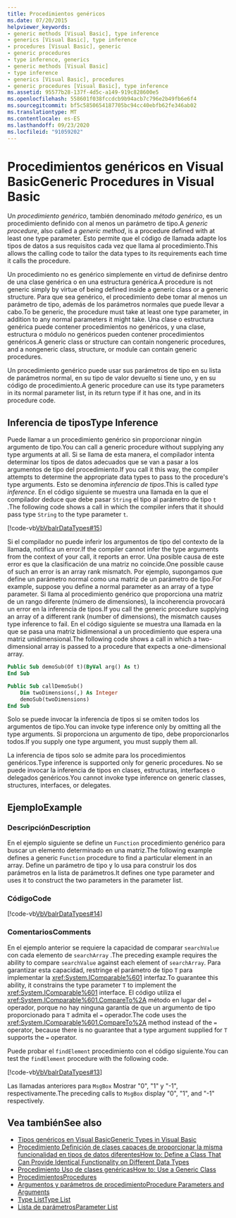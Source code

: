 ```yaml
---
title: Procedimientos genéricos
ms.date: 07/20/2015
helpviewer_keywords:
- generic methods [Visual Basic], type inference
- generics [Visual Basic], type inference
- procedures [Visual Basic], generic
- generic procedures
- type inference, generics
- generic methods [Visual Basic]
- type inference
- generics [Visual Basic], procedures
- generic procedures [Visual Basic], type inference
ms.assetid: 95577b28-137f-4d5c-a149-919c828600e5
ms.openlocfilehash: 558601f038fccdcb9b94acb7c796e2b49fb6e6f4
ms.sourcegitcommit: bf5c5850654187705bc94cc40ebfb62fe346ab02
ms.translationtype: MT
ms.contentlocale: es-ES
ms.lasthandoff: 09/23/2020
ms.locfileid: "91059202"
---
```

# <a name="generic-procedures-in-visual-basic"></a><span data-ttu-id="7ee1c-102">Procedimientos genéricos en Visual Basic</span><span class="sxs-lookup"><span data-stu-id="7ee1c-102">Generic Procedures in Visual Basic</span></span>

<span data-ttu-id="7ee1c-103">Un *procedimiento genérico*, también denominado *método genérico*, es un procedimiento definido con al menos un parámetro de tipo.</span><span class="sxs-lookup"><span data-stu-id="7ee1c-103">A *generic procedure*, also called a *generic method*, is a procedure defined with at least one type parameter.</span></span> <span data-ttu-id="7ee1c-104">Esto permite que el código de llamada adapte los tipos de datos a sus requisitos cada vez que llama al procedimiento.</span><span class="sxs-lookup"><span data-stu-id="7ee1c-104">This allows the calling code to tailor the data types to its requirements each time it calls the procedure.</span></span>  
  
 <span data-ttu-id="7ee1c-105">Un procedimiento no es genérico simplemente en virtud de definirse dentro de una clase genérica o en una estructura genérica.</span><span class="sxs-lookup"><span data-stu-id="7ee1c-105">A procedure is not generic simply by virtue of being defined inside a generic class or a generic structure.</span></span> <span data-ttu-id="7ee1c-106">Para que sea genérico, el procedimiento debe tomar al menos un parámetro de tipo, además de los parámetros normales que puede llevar a cabo.</span><span class="sxs-lookup"><span data-stu-id="7ee1c-106">To be generic, the procedure must take at least one type parameter, in addition to any normal parameters it might take.</span></span> <span data-ttu-id="7ee1c-107">Una clase o estructura genérica puede contener procedimientos no genéricos, y una clase, estructura o módulo no genéricos pueden contener procedimientos genéricos.</span><span class="sxs-lookup"><span data-stu-id="7ee1c-107">A generic class or structure can contain nongeneric procedures, and a nongeneric class, structure, or module can contain generic procedures.</span></span>  
  
 <span data-ttu-id="7ee1c-108">Un procedimiento genérico puede usar sus parámetros de tipo en su lista de parámetros normal, en su tipo de valor devuelto si tiene uno, y en su código de procedimiento.</span><span class="sxs-lookup"><span data-stu-id="7ee1c-108">A generic procedure can use its type parameters in its normal parameter list, in its return type if it has one, and in its procedure code.</span></span>  
  
## <a name="type-inference"></a><span data-ttu-id="7ee1c-109">Inferencia de tipos</span><span class="sxs-lookup"><span data-stu-id="7ee1c-109">Type Inference</span></span>  

 <span data-ttu-id="7ee1c-110">Puede llamar a un procedimiento genérico sin proporcionar ningún argumento de tipo.</span><span class="sxs-lookup"><span data-stu-id="7ee1c-110">You can call a generic procedure without supplying any type arguments at all.</span></span> <span data-ttu-id="7ee1c-111">Si se llama de esta manera, el compilador intenta determinar los tipos de datos adecuados que se van a pasar a los argumentos de tipo del procedimiento.</span><span class="sxs-lookup"><span data-stu-id="7ee1c-111">If you call it this way, the compiler attempts to determine the appropriate data types to pass to the procedure's type arguments.</span></span> <span data-ttu-id="7ee1c-112">Esto se denomina *inferencia de tipos*.</span><span class="sxs-lookup"><span data-stu-id="7ee1c-112">This is called *type inference*.</span></span> <span data-ttu-id="7ee1c-113">En el código siguiente se muestra una llamada en la que el compilador deduce que debe pasar `String` el tipo al parámetro de tipo `t` .</span><span class="sxs-lookup"><span data-stu-id="7ee1c-113">The following code shows a call in which the compiler infers that it should pass type `String` to the type parameter `t`.</span></span>  
  
 [!code-vb[VbVbalrDataTypes#15](~/samples/snippets/visualbasic/VS_Snippets_VBCSharp/VbVbalrDataTypes/VB/Class1.vb#15)]  
  
 <span data-ttu-id="7ee1c-114">Si el compilador no puede inferir los argumentos de tipo del contexto de la llamada, notifica un error.</span><span class="sxs-lookup"><span data-stu-id="7ee1c-114">If the compiler cannot infer the type arguments from the context of your call, it reports an error.</span></span> <span data-ttu-id="7ee1c-115">Una posible causa de este error es que la clasificación de una matriz no coincide.</span><span class="sxs-lookup"><span data-stu-id="7ee1c-115">One possible cause of such an error is an array rank mismatch.</span></span> <span data-ttu-id="7ee1c-116">Por ejemplo, supongamos que define un parámetro normal como una matriz de un parámetro de tipo.</span><span class="sxs-lookup"><span data-stu-id="7ee1c-116">For example, suppose you define a normal parameter as an array of a type parameter.</span></span> <span data-ttu-id="7ee1c-117">Si llama al procedimiento genérico que proporciona una matriz de un rango diferente (número de dimensiones), la incoherencia provocará un error en la inferencia de tipos.</span><span class="sxs-lookup"><span data-stu-id="7ee1c-117">If you call the generic procedure supplying an array of a different rank (number of dimensions), the mismatch causes type inference to fail.</span></span> <span data-ttu-id="7ee1c-118">En el código siguiente se muestra una llamada en la que se pasa una matriz bidimensional a un procedimiento que espera una matriz unidimensional.</span><span class="sxs-lookup"><span data-stu-id="7ee1c-118">The following code shows a call in which a two-dimensional array is passed to a procedure that expects a one-dimensional array.</span></span>  
  
```vb  
Public Sub demoSub(Of t)(ByVal arg() As t)
End Sub

Public Sub callDemoSub()
    Dim twoDimensions(,) As Integer
    demoSub(twoDimensions)
End Sub
```
  
 <span data-ttu-id="7ee1c-119">Solo se puede invocar la inferencia de tipos si se omiten todos los argumentos de tipo.</span><span class="sxs-lookup"><span data-stu-id="7ee1c-119">You can invoke type inference only by omitting all the type arguments.</span></span> <span data-ttu-id="7ee1c-120">Si proporciona un argumento de tipo, debe proporcionarlos todos.</span><span class="sxs-lookup"><span data-stu-id="7ee1c-120">If you supply one type argument, you must supply them all.</span></span>  
  
 <span data-ttu-id="7ee1c-121">La inferencia de tipos solo se admite para los procedimientos genéricos.</span><span class="sxs-lookup"><span data-stu-id="7ee1c-121">Type inference is supported only for generic procedures.</span></span> <span data-ttu-id="7ee1c-122">No se puede invocar la inferencia de tipos en clases, estructuras, interfaces o delegados genéricos.</span><span class="sxs-lookup"><span data-stu-id="7ee1c-122">You cannot invoke type inference on generic classes, structures, interfaces, or delegates.</span></span>  
  
## <a name="example"></a><span data-ttu-id="7ee1c-123">Ejemplo</span><span class="sxs-lookup"><span data-stu-id="7ee1c-123">Example</span></span>  
  
### <a name="description"></a><span data-ttu-id="7ee1c-124">Descripción</span><span class="sxs-lookup"><span data-stu-id="7ee1c-124">Description</span></span>  

 <span data-ttu-id="7ee1c-125">En el ejemplo siguiente se define un `Function` procedimiento genérico para buscar un elemento determinado en una matriz.</span><span class="sxs-lookup"><span data-stu-id="7ee1c-125">The following example defines a generic `Function` procedure to find a particular element in an array.</span></span> <span data-ttu-id="7ee1c-126">Define un parámetro de tipo y lo usa para construir los dos parámetros en la lista de parámetros.</span><span class="sxs-lookup"><span data-stu-id="7ee1c-126">It defines one type parameter and uses it to construct the two parameters in the parameter list.</span></span>  
  
### <a name="code"></a><span data-ttu-id="7ee1c-127">Código</span><span class="sxs-lookup"><span data-stu-id="7ee1c-127">Code</span></span>  

 [!code-vb[VbVbalrDataTypes#14](~/samples/snippets/visualbasic/VS_Snippets_VBCSharp/VbVbalrDataTypes/VB/Class1.vb#14)]  
  
### <a name="comments"></a><span data-ttu-id="7ee1c-128">Comentarios</span><span class="sxs-lookup"><span data-stu-id="7ee1c-128">Comments</span></span>  

 <span data-ttu-id="7ee1c-129">En el ejemplo anterior se requiere la capacidad de comparar `searchValue` con cada elemento de `searchArray` .</span><span class="sxs-lookup"><span data-stu-id="7ee1c-129">The preceding example requires the ability to compare `searchValue` against each element of `searchArray`.</span></span> <span data-ttu-id="7ee1c-130">Para garantizar esta capacidad, restringe el parámetro de tipo `T` para implementar la <xref:System.IComparable%601> interfaz.</span><span class="sxs-lookup"><span data-stu-id="7ee1c-130">To guarantee this ability, it constrains the type parameter `T` to implement the <xref:System.IComparable%601> interface.</span></span> <span data-ttu-id="7ee1c-131">El código utiliza el <xref:System.IComparable%601.CompareTo%2A> método en lugar del `=` operador, porque no hay ninguna garantía de que un argumento de tipo proporcionado para `T` admita el `=` operador.</span><span class="sxs-lookup"><span data-stu-id="7ee1c-131">The code uses the <xref:System.IComparable%601.CompareTo%2A> method instead of the `=` operator, because there is no guarantee that a type argument supplied for `T` supports the `=` operator.</span></span>  
  
 <span data-ttu-id="7ee1c-132">Puede probar el `findElement` procedimiento con el código siguiente.</span><span class="sxs-lookup"><span data-stu-id="7ee1c-132">You can test the `findElement` procedure with the following code.</span></span>  
  
 [!code-vb[VbVbalrDataTypes#13](~/samples/snippets/visualbasic/VS_Snippets_VBCSharp/VbVbalrDataTypes/VB/Class1.vb#13)]  
  
 <span data-ttu-id="7ee1c-133">Las llamadas anteriores para `MsgBox` Mostrar "0", "1" y "-1", respectivamente.</span><span class="sxs-lookup"><span data-stu-id="7ee1c-133">The preceding calls to `MsgBox` display "0", "1", and "-1" respectively.</span></span>  
  
## <a name="see-also"></a><span data-ttu-id="7ee1c-134">Vea también</span><span class="sxs-lookup"><span data-stu-id="7ee1c-134">See also</span></span>

- [<span data-ttu-id="7ee1c-135">Tipos genéricos en Visual Basic</span><span class="sxs-lookup"><span data-stu-id="7ee1c-135">Generic Types in Visual Basic</span></span>](generic-types.md)
- [<span data-ttu-id="7ee1c-136">Procedimiento Definición de clases capaces de proporcionar la misma funcionalidad en tipos de datos diferentes</span><span class="sxs-lookup"><span data-stu-id="7ee1c-136">How to: Define a Class That Can Provide Identical Functionality on Different Data Types</span></span>](how-to-define-a-class-that-can-provide-identical-functionality.md)
- [<span data-ttu-id="7ee1c-137">Procedimiento Uso de clases genéricas</span><span class="sxs-lookup"><span data-stu-id="7ee1c-137">How to: Use a Generic Class</span></span>](how-to-use-a-generic-class.md)
- [<span data-ttu-id="7ee1c-138">Procedimientos</span><span class="sxs-lookup"><span data-stu-id="7ee1c-138">Procedures</span></span>](../procedures/index.md)
- [<span data-ttu-id="7ee1c-139">Argumentos y parámetros de procedimiento</span><span class="sxs-lookup"><span data-stu-id="7ee1c-139">Procedure Parameters and Arguments</span></span>](../procedures/procedure-parameters-and-arguments.md)
- [<span data-ttu-id="7ee1c-140">Type List</span><span class="sxs-lookup"><span data-stu-id="7ee1c-140">Type List</span></span>](../../../language-reference/statements/type-list.md)
- [<span data-ttu-id="7ee1c-141">Lista de parámetros</span><span class="sxs-lookup"><span data-stu-id="7ee1c-141">Parameter List</span></span>](../../../language-reference/statements/parameter-list.md)
